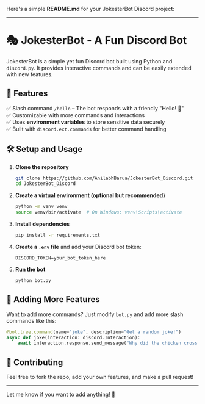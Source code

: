 Here's a simple **README.md** for your JokesterBot Discord project:  

---

# 🎭 JokesterBot - A Fun Discord Bot  

JokesterBot is a simple yet fun Discord bot built using Python and `discord.py`. It provides interactive commands and can be easily extended with new features.  

## 🚀 Features  
✅ Slash command `/hello` – The bot responds with a friendly "Hello! 👋"  
✅ Customizable with more commands and interactions  
✅ Uses **environment variables** to store sensitive data securely  
✅ Built with `discord.ext.commands` for better command handling  

## 🛠️ Setup and Usage  

1. **Clone the repository**  
   ```bash
   git clone https://github.com/AnilabhBarua/JokesterBot_Discord.git
   cd JokesterBot_Discord
   ```

2. **Create a virtual environment (optional but recommended)**  
   ```bash
   python -m venv venv
   source venv/bin/activate  # On Windows: venv\Scripts\activate
   ```

3. **Install dependencies**  
   ```bash
   pip install -r requirements.txt
   ```

4. **Create a `.env` file** and add your Discord bot token:  
   ```
   DISCORD_TOKEN=your_bot_token_here
   ```

5. **Run the bot**  
   ```bash
   python bot.py
   ```

## 🤖 Adding More Features  
Want to add more commands? Just modify `bot.py` and add more slash commands like this:  

```python
@bot.tree.command(name="joke", description="Get a random joke!")
async def joke(interaction: discord.Interaction):
    await interaction.response.send_message("Why did the chicken cross the road? To get to the other side! 🐔")
```

## 📌 Contributing  
Feel free to fork the repo, add your own features, and make a pull request!  

---

Let me know if you want to add anything! 🚀